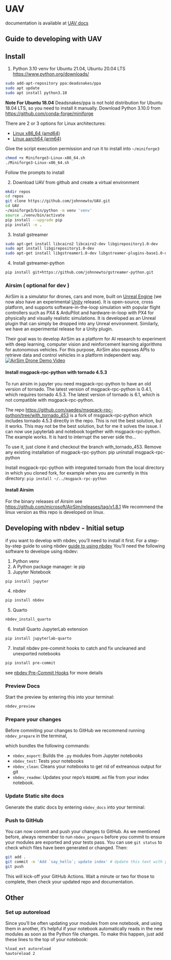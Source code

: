 # UAV

<!-- WARNING: THIS FILE WAS AUTOGENERATED! DO NOT EDIT! -->

documentation is available at [UAV
docs](https://johnnewto.github.io/UAV/)

## Guide to developing with UAV

## Install

1.  Python 3.10 venv for Ubuntu 21.04, Ubuntu 20.04 LTS
    <https://www.python.org/downloads/>

``` sh
sudo add-apt-repository ppa:deadsnakes/ppa
sudo apt update
sudo apt install python3.10
```

**Note For Ubuntu 18.04** Deadsnakes/ppa is not hold distribution for
Ubuntu 18.04 LTS, so you need to install it manually. Download Python
3.10.0 from <https://github.com/conda-forge/miniforge>

There are 2 or 3 options for Linux architectures:

- [Linux x86_64
  (amd64)](https://github.com/conda-forge/miniforge/releases/latest/download/Miniforge3-Linux-x86_64.sh)
- [Linux aarch64
  (arm64)](https://github.com/conda-forge/miniforge/releases/latest/download/Miniforge3-Linux-aarch64.sh)

Give the script execution permission and run it to install into
`~/miniforge3`

``` sh
chmod +x Miniforge3-Linux-x86_64.sh
./Miniforge3-Linux-x86_64.sh
```

Follow the prompts to install

2.  Download UAV from github and create a virtual environment

``` sh
mkdir repos
cd repos
git clone https://github.com/johnnewto/UAV.git
cd UAV
~/miniforge3/bin/python -m venv 'venv'
source ./venv/bin/activate
pip install --upgrade pip
pip install -e .
```

3.  Install gstreamer

``` sh
sudo apt-get install libcairo2 libcairo2-dev libgirepository1.0-dev
sudo apt install libgirepository1.0-dev
sudo apt-get install libgstreamer1.0-dev libgstreamer-plugins-base1.0-dev libgstreamer-plugins-bad1.0-dev gstreamer1.0-plugins-base gstreamer1.0-plugins-good gstreamer1.0-plugins-bad gstreamer1.0-plugins-ugly gstreamer1.0-libav gstreamer1.0-tools gstreamer1.0-x gstreamer1.0-alsa gstreamer1.0-gl gstreamer1.0-gtk3 gstreamer1.0-qt5 gstreamer1.0-pulseaudio
```

4.  Install gstreamer-python

``` sh
pip install git+https://github.com/johnnewto/gstreamer-python.git
```

### Airsim ( optional for dev )

AirSim is a simulator for drones, cars and more, built on [Unreal
Engine](https://www.unrealengine.com/) (we now also have an experimental
[Unity](https://unity3d.com/) release). It is open-source, cross
platform, and supports software-in-the-loop simulation with popular
flight controllers such as PX4 & ArduPilot and hardware-in-loop with PX4
for physically and visually realistic simulations. It is developed as an
Unreal plugin that can simply be dropped into any Unreal environment.
Similarly, we have an experimental release for a Unity plugin.

Their goal was to develop AirSim as a platform for AI research to
experiment with deep learning, computer vision and reinforcement
learning algorithms for autonomous vehicles. For this purpose, AirSim
also exposes APIs to retrieve data and control vehicles in a platform
independent way. [![AirSim Drone Demo
Video](images/demo_video.png)](https://youtu.be/-WfTr1-OBGQ)

#### Install msgpack-rpc-python with tornado 4.5.3

To run airsim in jupyter you need msgpack-rpc-python to have an old
version of tornado. The latest version of msgpack-rpc-python is 0.4.1,
which requires tornado 4.5.3. The latest version of tornado is 6.1,
which is not compatible with msgpack-rpc-python.

The repo
<https://github.com/xaedes/msgpack-rpc-python/tree/with_tornado_453> is
a fork of msgpack-rpc-python which includes tornado 4.5.3 directly in
the repo. This is not the best solution, but it works. This may not be
the best solution, but for me it solves the issue. I can now use
jupyterlab and notebook together with msgpack-rpc-python. The example
works. It is hard to interrupt the server side tho…

To use it, just clone it and checkout the branch with_tornado_453.
Remove any existing installation of msgpack-rpc-python: pip uninstall
msgpack-rpc-python

Install msgpack-rpc-python with integrated tornado from the local
directory in which you cloned fork, for example when you are currently
in this directory: `pip install ~/../msgpack-rpc-python`

#### Install Airsim

For the binary releases of Airsim see
<https://github.com/microsoft/AirSim/releases/tag/v1.8.1> We recommend
the linux version as this repo is developed on linux.

## Developing with nbdev - Initial setup

if you want to develop with nbdev, you’ll need to install it first. For
a step-by-step guide to using nbdev [guide to using
nbdev](https://nbdev.fast.ai/tutorials/tutorial.html) You’ll need the
following software to develope using nbdev:

1.  Python venv
2.  A Python package manager: ie pip
3.  Jupyter Notebook

``` sh
pip install jupyter
```

4.  nbdev

``` sh
pip install nbdev
```

5.  Quarto

``` sh
nbdev_install_quarto
```

6.  Install Quarto JupyterLab extension

``` sh
pip install jupyterlab-quarto
```

7.  Install nbdev pre-commit hooks to catch and fix uncleaned and
    unexported notebooks

``` sh
pip install pre-commit
```

see [nbdev Pre-Commit
Hooks](https://nbdev.fast.ai/tutorials/pre_commit.html) for more details

### Preview Docs

Start the preview by entering this into your terminal:

``` sh
nbdev_preview
```

### Prepare your changes

Before commiting your changes to GitHub we recommend running
`nbdev_prepare` in the terminal,

which bundles the following commands:

- `nbdev_export`: Builds the `.py` modules from Jupyter notebooks
- `nbdev_test`: Tests your notebooks
- `nbdev_clean`: Cleans your notebooks to get rid of extreanous output
  for git
- `nbdev_readme`: Updates your repo’s `README.md` file from your index
  notebook.

### Update Static site docs

Generate the static docs by entering `nbdev_docs` into your terminal:

### Push to GitHub

You can now commit and push your changes to GitHub. As we mentioned
before, always remember to run `nbdev_prepare` before you commit to
ensure your modules are exported and your tests pass. You can use
`git status` to check which files have been generated or changed. Then:

``` sh
git add .
git commit -m 'Add `say_hello`; update index' # Update this text with your own message
git push
```

This will kick-off your GitHub Actions. Wait a minute or two for those
to complete, then check your updated repo and documentation.

## Other

### Set up autoreload

Since you’ll be often updating your modules from one notebook, and using
them in another, it’s helpful if your notebook automatically reads in
the new modules as soon as the Python file changes. To make this happen,
just add these lines to the top of your notebook:

``` sh
%load_ext autoreload
%autoreload 2
```
